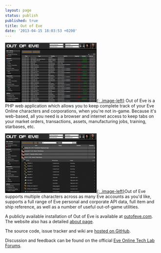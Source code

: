 ```yaml
---
layout: page
status: publish
published: true
title: Out of Eve
date: '2013-04-15 18:03:53 +0200'
---
```


[![ooe2](/assets/projects/out-of-eve/ooe2_t.png){: .image-left}](/assets/projects/out-of-eve/ooe2.png)
Out of Eve is a PHP web application which allows you to keep complete
track of your Eve Online characters and corporations, when you're not
in-game. Because it's web-based, all you need is a browser and internet
access to keep tabs on your market orders, transactions, assets,
manufacturing jobs, training, starbases, etc.

[![ooe1](/assets/projects/out-of-eve/ooe1_t.png){: .image-left}](/assets/projects/out-of-eve/ooe1.png)Out
of Eve supports multiple characters across as many Eve accounts as you'd
like, supports a full range of Eve personal and corporate API data, full
item and ship reference, as well as a number of useful out-of-game
utilities.

A publicly available installation of Out of Eve is available at
[outofeve.com](http://www.outofeve.com/). The website also has a
detailed [about page](http://www.outofeve.com/about/).

The source code, issue tracker and wiki are [hosted on GitHub](https://github.com/shrimpza/outofeve).

Discussion and feedback can be found on the official [Eve Online Tech
Lab Forums](https://forums.eveonline.com/default.aspx?g=posts&t=205588).
